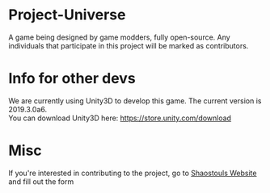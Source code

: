 # Project-Universe
A game being designed by game modders, fully open-source.
Any individuals that participate in this project will be marked as contributors.

# Info for other devs
 
We are currently using Unity3D to develop this game. The current version is 2019.3.0a6.
<br>You can download Unity3D here: https://store.unity.com/download

# Misc

If you're interested in contributing to the project, go to <a href="https://shaostoul.com/apply">Shaostouls Website</a> and fill out the form
